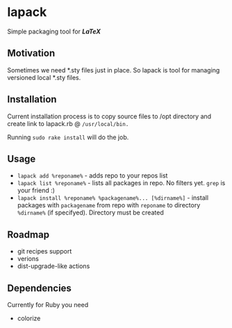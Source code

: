 lapack
======

Simple packaging tool for **_LaTeX_**

## Motivation
  Sometimes we need *.sty files just in place. So lapack is tool for managing versioned local *.sty files.

## Installation
Current installation process is to copy source files to /opt directory and create link to lapack.rb @ `/usr/local/bin.`

Running `sudo rake install` will do the job.

## Usage

* `lapack add %reponame%` - adds repo to your repos list
* `lapack list %reponame%` - lists all packages  in repo. No filters yet. `grep` is your friend :)
* `lapack install %reponame% %packagename%... [%dirname%]` - install packages with `packagename` from repo with `reponame` to directory `%dirname%` (if specifyed). Directory must be created

## Roadmap
  * git recipes support
  * verions
  * dist-upgrade-like actions
 
## Dependencies
  Currently for Ruby you need
  * colorize 
